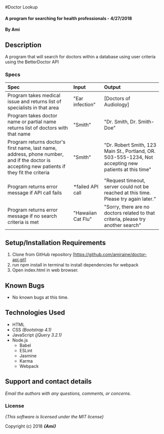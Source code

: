 #Doctor Lookup

#### A program for searching for health professionals - 4/27/2018

#### By **Ami**

## Description

A program that will search for doctors within a database using user criteria using the BetterDoctor API

### Specs
| Spec | Input | Output |
| :-------------     | :------------- | :------------- |
| Program takes medical issue and returns list of specialists in that area | "Ear infection" | [Doctors of Audiology] |
| Program takes doctor name or partial name returns list of doctors with that name | "Smith" | "Dr. Smith, Dr. Smith-Doe" |
| Program returns doctor's first name, last name, address, phone number, and if the doctor is accepting new patients if they fit the criteria | "Smith" | "Dr. Robert Smith, 123 Main St., Portland, OR. 503-555-1234, Not accepting new patients at this time" |
| Program returns error message if API call fails | *failed API call | "Request timeout, server could not be reached at this time. Please try again later." |
| Program returns error message if no search criteria is met | "Hawaiian Cat Flu" | "Sorry, there are no doctors related to that criteria, please try another search" |





## Setup/Installation Requirements

1. Clone from GitHub repository [https://github.com/amiraine/doctor-api.git]
2. run npm install in terminal to install dependencies for webpack
3. Open index.html in web browser.

## Known Bugs
* No known bugs at this time.

## Technologies Used

* HTML
* CSS _(Bootstrap 4.1)_
* JavaScript _(jQuery 3.2.1)_
* Node.js
  * Babel
  * ESLint
  * Jasmine
  * Karma
  * Webpack

## Support and contact details

_Email the authors with any questions, comments, or concerns._

### License

*{This software is licensed under the MIT license}*

Copyright (c) 2018 **_{Ami}_**
